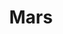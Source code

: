 ---
layout: planet
title: Mars
meta: Mars is the fourth planet from the Sun and the second-smallest planet in the Solar System after Mercury.
type: terrestrial
discoverer: unknown
discovered: unknown
orbit: 686 days
radius: 3,389 km
tilt: 3
image: mars.jpg
source: https://en.wikipedia.org/wiki/Mars
---
